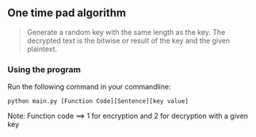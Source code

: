 ## One time pad algorithm

> Generate a random key with the same length as the key. The decrypted text is the bitwise or result of the key and the given plaintext.

### Using the program

Run the following command in your commandline:

```shell
python main.py [Function Code][Sentence][key value]
```

Note: Function code ==> 1 for encryption and 2 for decryption with a given key